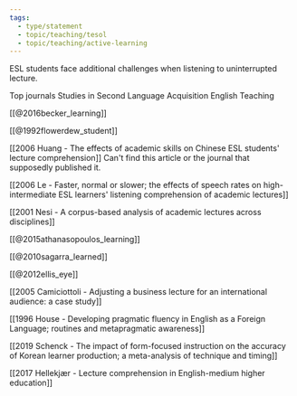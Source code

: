 ```yaml
---
tags:
  - type/statement
  - topic/teaching/tesol
  - topic/teaching/active-learning
---
```

ESL students face additional challenges when listening to uninterrupted lecture.

Top journals
Studies in Second Language Acquisition
English Teaching

[[@2016becker_learning]]

[[@1992flowerdew_student]]

[[2006 Huang - The effects of academic skills on Chinese ESL students' lecture comprehension]] Can't find this article or the journal that supposedly published it.

[[2006 Le - Faster, normal or slower; the effects of speech rates on high-intermediate ESL learners' listening comprehension of academic lectures]]

[[2001 Nesi - A corpus-based analysis of academic lectures across disciplines]]

[[@2015athanasopoulos_learning]]

[[@2010sagarra_learned]]

[[@2012ellis_eye]]

[[2005 Camiciottoli - Adjusting a business lecture for an international audience: a case study]]

[[1996 House - Developing pragmatic fluency in English as a Foreign Language; routines and metapragmatic awareness]]

[[2019 Schenck - The impact of form-focused instruction on the accuracy of Korean learner production; a meta-analysis of technique and timing]]

[[2017 Hellekjær - Lecture comprehension in English-medium higher education]]